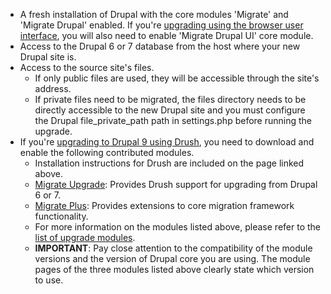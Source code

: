 * A fresh installation of Drupal with the core modules 'Migrate' and 'Migrate Drupal' enabled. If you're [upgrading using the browser user interface](https://www.drupal.org/docs/8/upgrade/upgrade-using-the-user-interface), you will also need to enable 'Migrate Drupal UI' core module.
* Access to the Drupal 6 or 7 database from the host where your new Drupal site is.
* Access to the source site's files.  
   * If only public files are used, they will be accessible through the site's address.  
   * If private files need to be migrated, the files directory needs to be directly accessible to the new Drupal site and you must configure the Drupal file\_private\_path path in settings.php before running the upgrade.
* If you're [upgrading to Drupal 9 using Drush](https://www.drupal.org/docs/8/upgrade/upgrade-using-drush), you need to download and enable the following contributed modules.  
   * Installation instructions for Drush are included on the page linked above.  
   * [Migrate Upgrade](https://www.drupal.org/project/migrate%5Fupgrade): Provides Drush support for upgrading from Drupal 6 or 7.  
   * [Migrate Plus](https://www.drupal.org/project/migrate%5Fplus): Provides extensions to core migration framework functionality.  
   * For more information on the modules listed above, please refer to the [list of upgrade modules](https://www.drupal.org/docs/8/upgrade/drupal-8-upgrade-modules).  
   * **IMPORTANT**: Pay close attention to the compatibility of the module versions and the version of Drupal core you are using. The module pages of the three modules listed above clearly state which version to use.